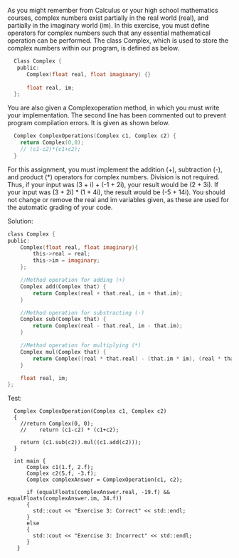 As you might remember from Calculus or your high school mathematics courses,
complex numbers exist partially in the real world (real), and partially in the
imaginary world (im). In this exercise, you must define operators for complex
numbers such that any essential mathematical operation can be performed. The
class Complex, which is used to store the complex numbers within our program,
is defined as below.

```c
  Class Complex {
   public:
      Complex(float real, float imaginary) {}
      
      float real, im;
  };
```

You are also given a Complexoperation method, in which you must write your
implementation. The second line has been commented out to prevent program
compilation errors. It is given as shown below.

```c
  Complex ComplexOperations(Complex c1, Complex c2) {
    return Complex(0,0);
    // (c1-c2)*(c1+c2);
  }
```

For this assignment, you must implement the addition (+), subtraction (-), and
product (*) operators for complex numbers. Division is not required. Thus, if
your input was (3 + i) + (-1 + 2i), your result would be (2 + 3i). If your input
was (3 + 2i) * (1 + 4i), the result would be (-5 + 14i). You should not change
or remove the real and im variables given, as these are used for the automatic
grading of your code.

Solution:
```c
class Complex {
public:
	Complex(float real, float imaginary){
		this->real = real;
		this->im = imaginary;
	};

	//Method operation for adding (+)
	Complex add(Complex that) {
		return Complex(real + that.real, im + that.im);
	}

	//Method operation for substracting (-)
	Complex sub(Complex that) {
		return Complex(real - that.real, im - that.im);
	}

	//Method operation for multiplying (*)
	Complex mul(Complex that) {
		return Complex((real * that.real) - (that.im * im), (real * that.im) + (im * that.real));
	}

	float real, im;
};
```

Test:
```
  Complex ComplexOperation(Complex c1, Complex c2)
  {
    //return Complex(0, 0);
    //    return (c1-c2) * (c1+c2);

    return (c1.sub(c2)).mul((c1.add(c2)));
  }

  int main {
      Complex c1(1.f, 2.f);
      Complex c2(5.f, -3.f);
      Complex complexAnswer = ComplexOperation(c1, c2);

      if (equalFloats(complexAnswer.real, -19.f) && equalFloats(complexAnswer.im, 34.f))
      {
        std::cout << "Exercise 3: Correct" << std::endl;
      }
      else
      {
        std::cout << "Exercise 3: Incorrect" << std::endl;
      }
   }
  ```
